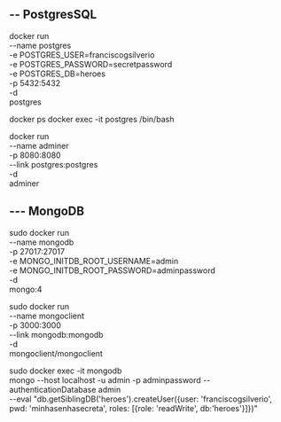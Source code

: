## -- PostgresSQL
docker run \
 --name postgres \
 -e POSTGRES_USER=franciscogsilverio \
 -e POSTGRES_PASSWORD=secretpassword \
 -e POSTGRES_DB=heroes \
 -p 5432:5432 \
 -d \
 postgres

 docker ps
 docker exec -it postgres /bin/bash

docker run \
    --name adminer \
    -p 8080:8080 \
    --link postgres:postgres \
    -d \
    adminer

## --- MongoDB

sudo docker run \
    --name mongodb \
    -p 27017:27017 \
    -e MONGO_INITDB_ROOT_USERNAME=admin \
    -e MONGO_INITDB_ROOT_PASSWORD=adminpassword \
    -d \
    mongo:4

sudo docker run \
    --name mongoclient \
    -p 3000:3000 \
    --link mongodb:mongodb \
    -d \
    mongoclient/mongoclient

sudo docker exec -it mongodb \
    mongo --host localhost -u admin -p adminpassword --authenticationDatabase admin \
    --eval "db.getSiblingDB('heroes').createUser({user: 'franciscogsilverio', pwd: 'minhasenhasecreta', roles: [{role: 'readWrite', db:'heroes'}]})"
